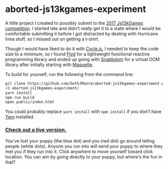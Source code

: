 # aborted-js13kgames-experiment

A little project I created to possibly submit to the [2017 Js13kGames competition](http://2017.js13kgames.com/).
I started late and didn't really get it to a state where I would be comfortable submitting it before I got distracted by
dealing with Hurricane Irma stuff, so I missed out on getting a t-shirt.

Though I would have liked to do it with [Cycle.js](https://cycle.js.org/), I needed to keep the code size to a minimum, so I
found [Flyd](https://github.com/paldepind/flyd) for a lightweight functional reactive programming library and ended up going
with [Snabbdom](https://github.com/snabbdom/snabbdom) for a virtual DOM library after initially starting with
[Maquette](https://maquettejs.org/).

To build for yourself, run the following from the command line:
```bash
git clone https://github.com/SethJMoore/aborted-js13kgames-experiment.git
cd aborted-js13kgames-experiment/
yarn install
npm run build
open public/index.html
```
You could probably replace ```yarn install``` with ```npm install``` if you don't have [Yarn](https://yarnpkg.com) installed.

### [Check out a live version.](https://sethjmoore.github.io/aborted-js13kgames-experiment)
You've lost your puppy (the blue dot) and you (red dot) go around telling people (white dots).
Anyone you run into will send your puppy to where they met you if they run into it.
Click anywhere to move yourself toward click location. You can win by going directly to your puppy,
but where's the fun in that?

